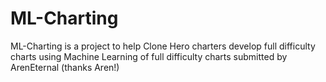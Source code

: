 # ML-Charting

ML-Charting is a project to help Clone Hero charters develop full difficulty charts using Machine Learning of full difficulty charts submitted by ArenEternal (thanks Aren!)
